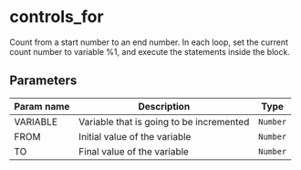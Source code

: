 controls_for
==========

Count from a start number to an end number. In each loop, set the current count number to variable %1, and execute the statements inside the block.

Parameters
----------

| Param name | Description | Type     |
 ------------|-------------|----------
| VARIABLE     | Variable that is going to be incremented | `Number` |
| FROM     | Initial value of the variable | `Number` |
| TO     | Final value of the variable | `Number` |
